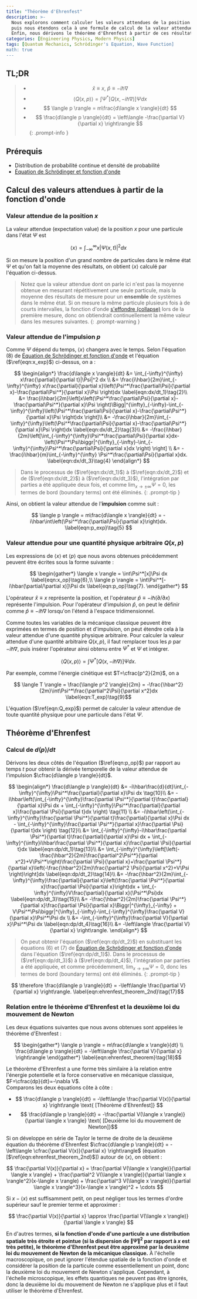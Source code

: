 ```yaml
---
title: "Théorème d'Ehrenfest"
description: >-
  Nous explorons comment calculer les valeurs attendues de la position et de l'impulsion à partir de la fonction d'onde en mécanique quantique,
  puis nous étendons cela à une formule de calcul de la valeur attendue pour toute variable mécanique Q(x,p).
  Enfin, nous dérivons le théorème d'Ehrenfest à partir de ces résultats.
categories: [Engineering Physics, Modern Physics]
tags: [Quantum Mechanics, Schrödinger's Equation, Wave Function]
math: true
---
```


## TL;DR
> - $$ \hat x \equiv x,\ \hat p \equiv -i\hbar\nabla$$
> - $$ \langle Q(x,p) \rangle = \int \Psi^*[Q(x, -i\hbar\nabla)]\Psi dx $$
> - $$ \langle p \rangle = m\frac{d\langle x \rangle}{dt} $$
> - $$ \frac{d\langle p \rangle}{dt} = \left\langle -\frac{\partial V}{\partial x} \right\rangle $$
{: .prompt-info }

## Prérequis
- Distribution de probabilité continue et densité de probabilité
- [Équation de Schrödinger et fonction d'onde](/posts/schrodinger-equation-and-the-wave-function/)

## Calcul des valeurs attendues à partir de la fonction d'onde
### Valeur attendue de la position $x$
La valeur attendue (expectation value) de la position $x$ pour une particule dans l'état $\Psi$ est

$$ \langle x \rangle = \int_{-\infty}^{\infty}x|\Psi(x,t)|^2 dx \label{eqn:x_exp}\tag{1}$$

Si on mesure la position d'un grand nombre de particules dans le même état $\Psi$ et qu'on fait la moyenne des résultats, on obtient $\langle x \rangle$ calculé par l'équation ci-dessus.

> Notez que la valeur attendue dont on parle ici n'est pas la moyenne obtenue en mesurant répétitivement une seule particule, mais la moyenne des résultats de mesure pour un **ensemble** de systèmes dans le même état. Si on mesure la même particule plusieurs fois à de courts intervalles, la fonction d'onde [s'effondre (collapse)](/posts/schrodinger-equation-and-the-wave-function/#mesure-et-effondrement-de-la-fonction-donde) lors de la première mesure, donc on obtiendrait continuellement la même valeur dans les mesures suivantes.
{: .prompt-warning }

### Valeur attendue de l'impulsion $p$
Comme $\Psi$ dépend du temps, $\langle x \rangle$ changera avec le temps. Selon l'équation (8) de [Équation de Schrödinger et fonction d'onde](/posts/schrodinger-equation-and-the-wave-function/) et l'équation ($\ref{eqn:x_exp}$) ci-dessus, on a :

$$ \begin{align*}
\frac{d\langle x \rangle}{dt} &= \int_{-\infty}^{\infty} x\frac{\partial}{\partial t}|\Psi|^2 dx \\
&= \frac{i\hbar}{2m}\int_{-\infty}^{\infty} x\frac{\partial}{\partial x}\left(\Psi^*\frac{\partial\Psi}{\partial x}-\frac{\partial\Psi^*}{\partial x}\Psi \right)dx \label{eqn:dx/dt_1}\tag{2}\\
&= \frac{i\hbar}{2m}\left[x\left(\Psi^*\frac{\partial\Psi}{\partial x}-\frac{\partial\Psi^*}{\partial x}\Psi \right)\Bigg|^{\infty}_{-\infty}-\int_{-\infty}^{\infty}\left(\Psi^*\frac{\partial\Psi}{\partial x}-\frac{\partial\Psi^*}{\partial x}\Psi \right)dx \right]\\
&= -\frac{i\hbar}{2m}\int_{-\infty}^{\infty}\left(\Psi^*\frac{\partial\Psi}{\partial x}-\frac{\partial\Psi^*}{\partial x}\Psi \right)dx \label{eqn:dx/dt_2}\tag{3}\\
&= -\frac{i\hbar}{2m}\left[\int_{-\infty}^{\infty}\Psi^*\frac{\partial\Psi}{\partial x}dx-\left(\Psi^*\Psi\biggr|^{\infty}_{-\infty}-\int_{-\infty}^{\infty}\Psi^*\frac{\partial\Psi}{\partial x}dx \right) \right] \\
&= -\frac{i\hbar}{m}\int_{-\infty}^{\infty} \Psi^*\frac{\partial\Psi}{\partial x}dx. \label{eqn:dx/dt_3}\tag{4}
\end{align*} $$

> Dans le processus de ($\ref{eqn:dx/dt_1}$) à ($\ref{eqn:dx/dt_2}$) et de ($\ref{eqn:dx/dt_2}$) à ($\ref{eqn:dx/dt_3}$), l'intégration par parties a été appliquée deux fois, et comme $\lim_{x\rightarrow\pm\infty}\Psi=0$, les termes de bord (boundary terms) ont été éliminés.
{: .prompt-tip }

Ainsi, on obtient la valeur attendue de l'**impulsion** comme suit :

$$ \langle p \rangle = m\frac{d\langle x \rangle}{dt} = -i\hbar\int\left(\Psi^*\frac{\partial\Psi}{\partial x}\right)dx. \label{eqn:p_exp}\tag{5} $$

### Valeur attendue pour une quantité physique arbitraire $Q(x,p)$
Les expressions de $\langle x \rangle$ et $\langle p \rangle$ que nous avons obtenues précédemment peuvent être écrites sous la forme suivante :

$$ \begin{gather*}
\langle x \rangle = \int\Psi^*[x]\Psi dx \label{eqn:x_op}\tag{6},\\
\langle p \rangle = \int\Psi^*[-i\hbar(\partial/\partial x)]\Psi dx \label{eqn:p_op}\tag{7}.
\end{gather*} $$

L'opérateur $\hat x \equiv x$ représente la position, et l'opérateur $\hat p \equiv -i\hbar(\partial/\partial x)$ représente l'impulsion. Pour l'opérateur d'impulsion $\hat p$, on peut le définir comme $\hat p \equiv -i\hbar\nabla$ lorsqu'on l'étend à l'espace tridimensionnel.

Comme toutes les variables de la mécanique classique peuvent être exprimées en termes de position et d'impulsion, on peut étendre cela à la valeur attendue d'une quantité physique arbitraire. Pour calculer la valeur attendue d'une quantité arbitraire $Q(x,p)$, il faut remplacer tous les $p$ par $-i\hbar\nabla$, puis insérer l'opérateur ainsi obtenu entre $\Psi^*$ et $\Psi$ et intégrer.

$$ \langle Q(x,p) \rangle = \int \Psi^*[Q(x, -i\hbar\nabla)]\Psi dx. \label{eqn:Q_exp}\tag{8}$$

Par exemple, comme l'énergie cinétique est $T=\cfrac{p^2}{2m}$, on a

$$ \langle T \rangle = \frac{\langle p^2 \rangle}{2m} = -\frac{\hbar^2}{2m}\int\Psi^*\frac{\partial^2\Psi}{\partial x^2}dx \label{eqn:T_exp}\tag{9}$$

L'équation ($\ref{eqn:Q_exp}$) permet de calculer la valeur attendue de toute quantité physique pour une particule dans l'état $\Psi$.

## Théorème d'Ehrenfest
### Calcul de $d\langle p \rangle/dt$
Dérivons les deux côtés de l'équation ($\ref{eqn:p_op}$) par rapport au temps $t$ pour obtenir la dérivée temporelle de la valeur attendue de l'impulsion $\cfrac{d\langle p \rangle}{dt}$.

$$ \begin{align*}
\frac{d\langle p \rangle}{dt} &= -i\hbar\frac{d}{dt}\int_{-\infty}^{\infty}\Psi^*\frac{\partial}{\partial x}\Psi dx \tag{10}\\
&= -i\hbar\left(\int_{-\infty}^{\infty}\frac{\partial \Psi^*}{\partial t}\frac{\partial}{\partial x}\Psi dx + \int_{-\infty}^{\infty}\Psi^*\frac{\partial}{\partial x}\frac{\partial \Psi}{\partial t}dx \right) \tag{11} \\
&= -i\hbar\left(\int_{-\infty}^{\infty}\frac{\partial \Psi^*}{\partial t}\frac{\partial}{\partial x}\Psi dx - \int_{-\infty}^{\infty}\frac{\partial \Psi^*}{\partial x}\frac{\partial \Psi}{\partial t}dx \right) \tag{12}\\
&= \int_{-\infty}^{\infty}-i\hbar\frac{\partial \Psi^*}{\partial t}\frac{\partial}{\partial x}\Psi dx + \int_{-\infty}^{\infty}i\hbar\frac{\partial \Psi^*}{\partial x}\frac{\partial \Psi}{\partial t}dx \label{eqn:dp/dt_1}\tag{13}\\
&= \int_{-\infty}^{\infty}\left[\left(-\frac{\hbar^2}{2m}\frac{\partial^2\Psi^*}{\partial x^2}+V\Psi^*\right)\frac{\partial \Psi}{\partial x}+\frac{\partial \Psi^*}{\partial x}\left(-\frac{\hbar^2}{2m}\frac{\partial^2 \Psi}{\partial x^2}+V\Psi \right)\right]dx \label{eqn:dp/dt_2}\tag{14}\\
&= -\frac{\hbar^2}{2m}\int_{-\infty}^{\infty}\frac{\partial}{\partial x}\left(\frac{\partial \Psi^*}{\partial x}\frac{\partial \Psi}{\partial x}\right)dx + \int_{-\infty}^{\infty}V\frac{\partial}{\partial x}(\Psi^*\Psi)dx \label{eqn:dp/dt_3}\tag{15}\\
&= -\frac{\hbar^2}{2m}\frac{\partial \Psi^*}{\partial x}\frac{\partial \Psi}{\partial x}\Biggr|^{\infty}_{-\infty} + V\Psi^*\Psi\biggr|^{\infty}_{-\infty}-\int_{-\infty}^{\infty}\frac{\partial V}{\partial x}\Psi^*\Psi dx \\
&= -\int_{-\infty}^{\infty}\frac{\partial V}{\partial x}\Psi^*\Psi dx \label{eqn:dp/dt_4}\tag{16}\\
&= -\left\langle \frac{\partial V}{\partial x} \right\rangle.
\end{align*} $$

> On peut obtenir l'équation ($\ref{eqn:dp/dt_2}$) en substituant les équations (6) et (7) de [Équation de Schrödinger et fonction d'onde](/posts/schrodinger-equation-and-the-wave-function/) dans l'équation ($\ref{eqn:dp/dt_1}$). Dans le processus de ($\ref{eqn:dp/dt_3}$) à ($\ref{eqn:dp/dt_4}$), l'intégration par parties a été appliquée, et comme précédemment, $\lim_{x\rightarrow\pm\infty}\Psi=0$, donc les termes de bord (boundary terms) ont été éliminés.
{: .prompt-tip }

$$ \therefore \frac{d\langle p \rangle}{dt} = -\left\langle \frac{\partial V}{\partial x} \right\rangle. \label{eqn:ehrenfest_theorem_2nd}\tag{17}$$

### Relation entre le théorème d'Ehrenfest et la deuxième loi du mouvement de Newton
Les deux équations suivantes que nous avons obtenues sont appelées le théorème d'Ehrenfest :

$$ \begin{gather*}
\langle p \rangle = m\frac{d\langle x \rangle}{dt} \\
\frac{d\langle p \rangle}{dt} = -\left\langle \frac{\partial V}{\partial x} \right\rangle 
\end{gather*} \label{eqn:ehrenfest_theorem}\tag{18}$$

Le théorème d'Ehrenfest a une forme très similaire à la relation entre l'énergie potentielle et la force conservative en mécanique classique, $F=\cfrac{dp}{dt}=-\nabla V$.  
Comparons les deux équations côte à côte :

- $$ \frac{d\langle p \rangle}{dt} = -\left\langle \frac{\partial V(x)}{\partial x} \right\rangle \text{ [Théorème d'Ehrenfest]} $$
- $$ \frac{d\langle p \rangle}{dt} = -\frac{\partial V(\langle x \rangle)}{\partial \langle x \rangle} \text{ [Deuxième loi du mouvement de Newton]}$$

Si on développe en série de Taylor le terme de droite de la deuxième équation du théorème d'Ehrenfest $\cfrac{d\langle p \rangle}{dt} = -\left\langle \cfrac{\partial V(x)}{\partial x} \right\rangle$ (équation [$\ref{eqn:ehrenfest_theorem_2nd}$]) autour de $\langle x \rangle$, on obtient :

$$ \frac{\partial V(x)}{\partial x} = \frac{\partial V(\langle x \rangle)}{\partial \langle x \rangle} + \frac{\partial^2 V(\langle x \rangle)}{\partial \langle x \rangle^2}(x-\langle x \rangle) + \frac{\partial^3 V(\langle x \rangle)}{\partial \langle x \rangle^3}(x-\langle x \rangle)^2 + \cdots $$

Si $x-\langle x \rangle$ est suffisamment petit, on peut négliger tous les termes d'ordre supérieur sauf le premier terme et approximer :

$$ \frac{\partial V(x)}{\partial x} \approx \frac{\partial V(\langle x \rangle)}{\partial \langle x \rangle} $$

En d'autres termes, **si la fonction d'onde d'une particule a une distribution spatiale très étroite et pointue (si la dispersion de $\|\Psi\|^2$ par rapport à $x$ est très petite), le théorème d'Ehrenfest peut être approximé par la deuxième loi du mouvement de Newton de la mécanique classique.** À l'échelle macroscopique, on peut ignorer l'étendue spatiale de la fonction d'onde et considérer la position de la particule comme essentiellement un point, donc la deuxième loi du mouvement de Newton s'applique. Cependant, à l'échelle microscopique, les effets quantiques ne peuvent pas être ignorés, donc la deuxième loi du mouvement de Newton ne s'applique plus et il faut utiliser le théorème d'Ehrenfest.
